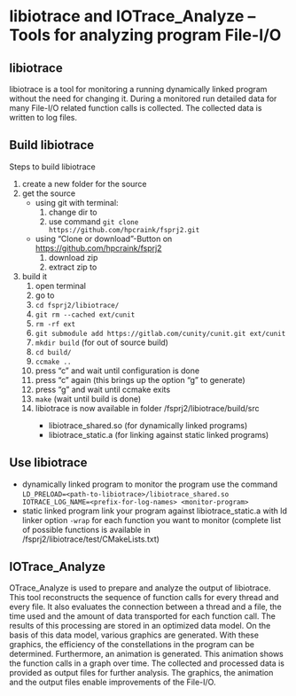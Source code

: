 # libiotrace and IOTrace_Analyze – Tools for analyzing program File-I/O 

## libiotrace

libiotrace is a tool for monitoring a running dynamically linked program without the need for changing it. During a monitored run detailed data for many File-I/O related function calls is collected. The collected data is written to log files.

## Build libiotrace

Steps to build libiotrace

1. create a new folder <libiotrace-folder> for the source
2. get the source
	* using git with terminal:
		1. change dir to <libiotrace-folder>
		2. use command `git clone https://github.com/hpcraink/fsprj2.git`
	* using “Clone or download”-Button on https://github.com/hpcraink/fsprj2
		1. download zip
		2. extract zip to <libiotrace-folder>
3. build it
	1. open terminal
	2. go to <libiotrace-folder>
	3. `cd fsprj2/libiotrace/`
	4. `git rm --cached ext/cunit`
	5. `rm -rf ext`
	6. `git submodule add https://gitlab.com/cunity/cunit.git ext/cunit`
	7. `mkdir build` (for out of source build)
	8. `cd build/`
	9. `ccmake ..`
	10. press “c” and wait until configuration is done
	11. press “c” again (this brings up the option “g” to generate)
	12. press “g” and wait until ccmake exits
	13. `make` (wait until build is done)
	14. libiotrace is now available in folder <libiotrace-folder>/fsprj2/libiotrace/build/src
		* libiotrace_shared.so (for dynamically linked programs)
		* libiotrace_static.a (for linking against static linked programs)

## Use libiotrace

* dynamically linked program
    to monitor the program <monitor-program> use the command
    `LD_PRELOAD=<path-to-libiotrace>/libiotrace_shared.so IOTRACE_LOG_NAME=<prefix-for-log-names> <monitor-program>`
* static linked program
    link your program against libiotrace_static.a with ld linker option `-wrap` for each function you want to monitor (complete list of possible functions is available in <libiotrace-folder>/fsprj2/libiotrace/test/CMakeLists.txt)

## IOTrace_Analyze

OTrace_Analyze is used to prepare and analyze the output of libiotrace. This tool reconstructs the sequence of function calls for every thread and every file. It also evaluates the connection between a thread and a file, the time used and the amount of data transported for each function call. The results of this processing are stored in an optimized data model. On the basis of this data model, various graphics are generated. With these graphics, the efficiency of the constellations in the program can be determined. Furthermore, an animation is generated. This animation shows the function calls in a graph over time. The collected and processed data is provided as output files for further analysis. The graphics, the animation and the output files enable improvements of the File-I/O.

